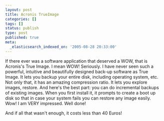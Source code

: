 ```yaml
---
layout: post
title: Acronis TrueImage
categories: []
tags: []
status: publish
type: post
published: true
meta:
  _elasticsearch_indexed_on: '2005-08-28 20:33:00'
---
```

<p>If there ever was a software application that deserved a WOW, that is Acronis&#039;s True Image. I mean WOW! Seriously. I have never seen such a powerful, intuitive and beautifully designed back-up software as True Image. It lets you backup your entire disk, including operating system, etc. Not only that, it has an amazing compression ratio. It lets you explore images, restore. And here&#039;s the best part: you can do incremental backups of existing images. When you first install it, it prompts to create a boot up disk so that in case your system fails you can restore any image easily. Wow! I am VERY impressed. Well done! </p>  <p>And if all that wasn&#039;t enough, it costs less than 40 Euros! </p>
